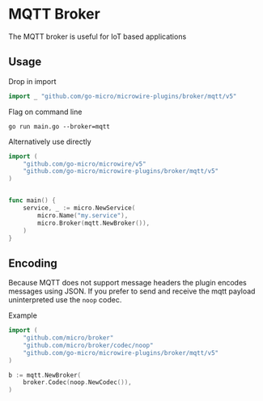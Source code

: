 # MQTT Broker

The MQTT broker is useful for IoT based applications

## Usage

Drop in import

```go
import _ "github.com/go-micro/microwire-plugins/broker/mqtt/v5"
```

Flag on command line

```shell
go run main.go --broker=mqtt
```

Alternatively use directly

```go
import (
	"github.com/go-micro/microwire/v5"
	"github.com/go-micro/microwire-plugins/broker/mqtt/v5"
)


func main() {
	service, _ := micro.NewService(
		micro.Name("my.service"),
		micro.Broker(mqtt.NewBroker()),
	)
}
```

## Encoding

Because MQTT does not support message headers the plugin encodes messages using JSON. 
If you prefer to send and receive the mqtt payload uninterpreted use the `noop` codec.

Example

```go
import (
    "github.com/micro/broker"
    "github.com/micro/broker/codec/noop"
    "github.com/go-micro/microwire-plugins/broker/mqtt/v5"
)

b := mqtt.NewBroker(
    broker.Codec(noop.NewCodec()),
)
```

